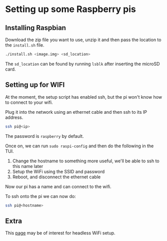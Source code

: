 # Setting up some Raspberry pis

## Installing Raspbian

Download the zip file you want to use, unzip it and then pass the location to the `install.sh` file.

```sh
./install.sh <image.img> <sd_location>
```

The `sd_location` can be found by running `lsblk` after inserting the microSD card.

## Setting up for WIFI

At the moment, the setup script has enabled ssh, but the pi won't know how to connect to your wifi.

Plug it into the network using an ethernet cable and then ssh to its IP address.

```sh
ssh pi@<ip>
```

The password is `raspberry` by default.

Once on, we can run `sudo raspi-config` and then do the following in the TUI.

1.  Change the hostname to something more useful, we'll be able to ssh to this name later
2.  Setup the WiFi using the SSID and password
3.  Reboot, and disconnect the ethernet cable

Now our pi has a name and can connect to the wifi.

To ssh onto the pi we can now do:

```sh
ssh pi@<hostname>
```

## Extra

This
[page](https://www.raspberrypi.org/documentation/configuration/wireless/headless.md)
may be of interest for headless WiFi setup.
